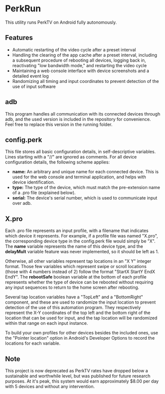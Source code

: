 # PerkRun

This utility runs PerkTV on Android fully autonomously.

## Features
- Automatic restarting of the video cycle after a preset interval
- Handling the clearing of the app cache after a preset interval, including a subsequent procedure of rebooting all devices, logging back in, reactivating "low bandwidth mode," and restarting the video cycle
- Maintaining a web console interface with device screenshots and a detailed event log
- Randomizing all timing and input coordinates to prevent detection of the use of input software

## adb
This program handles all communication with its connected devices through adb, and the used version is included in the repository for convenience. Feel free to replace this version in the running folder.

## config.perk
This file stores all basic configuration details, in self-descriptive variables. Lines starting with a "//" are ignored as comments. For all device configuration details, the following scheme applies:
- **name:** An arbitrary and unique name for each connected device. This is used for the web console and terminal application, and helps with device identification.
- **type:** The type of the device, which must match the pre-extension name of a .pro file (explained below).
- **serial:** The device's serial number, which is used to communicate input over adb.

## X.pro
Each .pro file represents an input profile, with a filename that indicates which device it represents. For example, if a profile file was named "X.pro", the corresponding device type in the config.perk file would simply be "X". The **name** variable represents the name of this device type, and the **delayMult** variable feature was never implemented, so it should be left as 1. 

Otherwise, all other variables represent tap locations in an "X Y" integer format. Those few variables which represent swipe or scroll locations (those with 4 numbers instead of 2) follow the format "StartX StartY EndX EndY". The **rebootSafe** boolean variable at the bottom of each profile represents whether the type of device can be rebooted without requiring any input sequences to return to the home screen after rebooting.

Several tap location variables have a "TopLeft" and a "BottomRight" component, and these are used to randomize the input location to prevent detection of the use of this automation program. They respectively represent the X-Y coordinates of the top left and the bottom right of the location that can be used for input, and the tap location will be randomized within that range on each input instance.

To build your own profiles for other devices besides the included ones, use the "Pointer location" option in Android's Developer Options to record the locations for each variable.


## Note
This project is now deprecated as PerkTV rates have dropped below a sustainable and worthwhile level, but was published for future research purposes. At it's peak, this system would earn approximately $8.00 per day with 5 devices and without any intervention.
